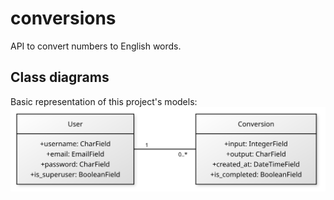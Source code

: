 # conversions
API to convert numbers to English words.

## Class diagrams
Basic representation of this project's models:
![Class diagram](https://raw.githubusercontent.com/tkrempser/conversions/main/etc/class-diagram.svg)

